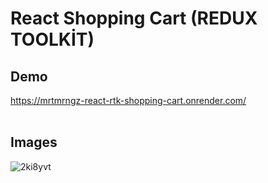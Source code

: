 # React Shopping Cart (REDUX TOOLKİT)


## Demo
https://mrtmrngz-react-rtk-shopping-cart.onrender.com/
<br><br>

## Images

![2ki8yvt](https://github.com/user-attachments/assets/3aa8db58-b1b2-44eb-bbb4-4cf805507d12)

